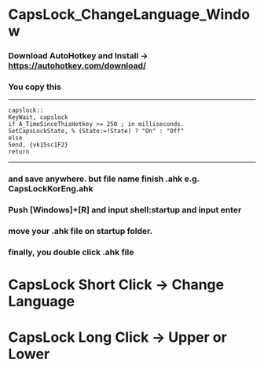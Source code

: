 # CapsLock_ChangeLanguage_Window
### Download AutoHotkey and Install -> https://autohotkey.com/download/
### You copy this
<hr/>
<pre><code>capslock::
KeyWait, capslock
if A_TimeSinceThisHotkey >= 250 ; in milliseconds.
SetCapsLockState, % (State:=!State) ? "On" : "Off"
else
Send, {vk15sc1F2}
return
</code></pre>
<hr/>

### and save anywhere. but file name finish .ahk e.g. CapsLockKorEng.ahk
### Push [Windows]+[R] and input shell:startup and input enter
### move your .ahk file on startup folder.
### finally, you double click .ahk file
# CapsLock Short Click -> Change Language
# CapsLock Long Click -> Upper or Lower
